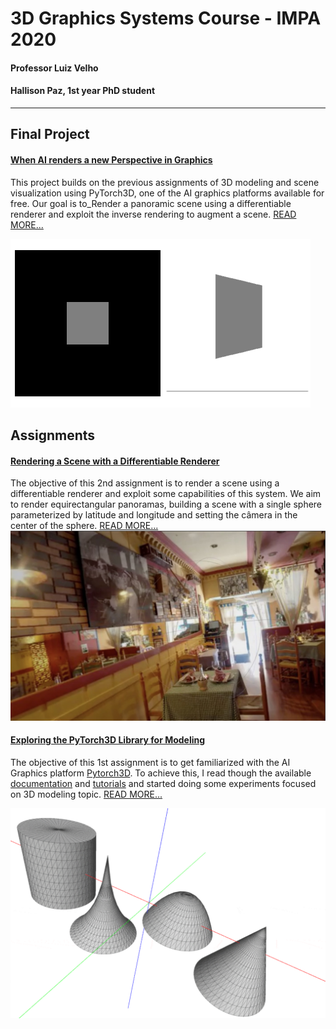 # 3D Graphics Systems Course - IMPA 2020

#### Professor Luiz Velho
#### Hallison Paz, 1st year PhD student

---------

## Final Project 

#### [When AI renders a new Perspective in Graphics](project.md) 

This project builds on the previous assignments of 3D modeling and scene visualization using PyTorch3D, one of the AI graphics platforms available for free. Our goal is to_Render a panoramic scene using a differentiable renderer and exploit the inverse rendering to augment a scene.  [READ MORE...](project.md)

![Square moving perspective](img/camera_square.gif)

## Assignments

#### [Rendering a Scene with a Differentiable Renderer](assignment2.md)

The objective of this 2nd assignment is to render a scene using a differentiable renderer and exploit some capabilities of this system. We aim to render equirectangular panoramas, building a scene with a single sphere parameterized by latitude and longitude and setting the câmera in the center of the sphere. [READ MORE...](assignment2.md)
![Expected result, not reality](img/expectation.jpg)

#### [Exploring the PyTorch3D Library for Modeling](assignment1.md)

The objective of this 1st assignment is to get familiarized with the AI Graphics platform [Pytorch3D](https://pytorch3d.org/). To achieve this, I read though the available [documentation](https://pytorch3d.org/docs/why_pytorch3d) and [tutorials](https://pytorch3d.org/tutorials) and started doing some experiments focused on 3D modeling topic. [READ MORE...](assignment1.md)

![Some shapes of revolution](img/rev_shapes.gif)
<!--stackedit_data:
eyJoaXN0b3J5IjpbOTIyMzIyMDgsMTY5MDAwNTE4MiwtMTIyOD
k3MTk1MCw2MDg2NTQ4MjEsLTE4ODI1NDAzNTQsLTExNzQ1OTc1
NjksLTM4NjI0NTE3LDE0OTI3OTk3NTAsNDg0NjAzODEsLTE0Nj
U4MjgzMTksLTE5NTAxNzI2OTEsLTEyNTExOTkwNTMsOTI3MDEx
Mjg0LC0xMjg0OTkwMzM0LDE3NDE0MzE4MDUsLTExNzQyMzk1Mz
EsLTE0MzQ0MTA2MzQsLTU0MjQ4NjMxMSwtMTM4MTU3MDQzMSwx
NDI2NDU2NjldfQ==
-->